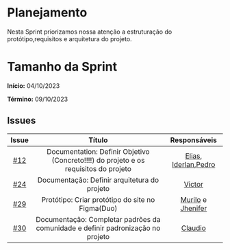 # Planejamento

Nesta Sprint priorizamos nossa atenção a estruturação do protótipo,requisitos e arquitetura do projeto.

# Tamanho da Sprint

**Início:**  04/10/2023

**Término:** 09/10/2023


## Issues
|                          Issue                           |              Título               |                    Responsáveis                     |
| :------------------------------------------------------: | :-------------------------------: | :-------------------------------------------------: |
| [#12](https://github.com/unb-mds/2023-2-Squad05/issues/12) |      Documentation: Definir Objetivo (Concreto!!!!) do projeto e os requisitos do projeto     | [Elias](https://github.com/EliasOliver21), [Iderlan](https://github.com/IderlanJ),[Pedro](https://github.com/Pedrin0030) |
| [#24](https://github.com/unb-mds/2023-2-Squad05/issues/24) | Documentação: Definir arquitetura do projeto  | [Victor](https://github.com/VictorGCOSTA)|
| [#29](https://github.com/unb-mds/2023-2-Squad05/issues/29) |   Protótipo: Criar protótipo do site no Figma(Duo)  | [Murilo](https://github.com/MuriloBDSR) e [Jhenifer](https://github.com/jheniferib) |
| [#30](https://github.com/unb-mds/2023-2-Squad05/issues/30) | Documentação: Completar padrões da comunidade e definir padronização no projeto      | [Claudio](https://github.com/claudiohsc) |